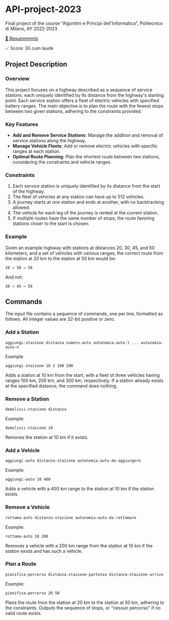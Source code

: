# API-project-2023
Final project of the course "Algoritmi e Principi dell'Informatica", Politecnico di Milano, AY 2022-2023

[📖 Requirements](/requirements.pdf)

✅ Score: 30 cum laude


## Project Description

### Overview

This project focuses on a highway described as a sequence of service stations, each uniquely identified by its distance from the highway's starting point. Each service station offers a fleet of electric vehicles with specified battery ranges. The main objective is to plan the route with the fewest stops between two given stations, adhering to the constraints provided.

### Key Features

- **Add and Remove Service Stations**: Manage the addition and removal of service stations along the highway.
- **Manage Vehicle Fleets**: Add or remove electric vehicles with specific ranges at each station.
- **Optimal Route Planning**: Plan the shortest route between two stations, considering the constraints and vehicle ranges.

### Constraints

1. Each service station is uniquely identified by its distance from the start of the highway.
2. The fleet of vehicles at any station can have up to 512 vehicles.
3. A journey starts at one station and ends at another, with no backtracking allowed.
4. The vehicle for each leg of the journey is rented at the current station.
5. If multiple routes have the same number of stops, the route favoring stations closer to the start is chosen.

### Example

Given an example highway with stations at distances 20, 30, 45, and 50 kilometers, and a set of vehicles with various ranges, the correct route from the station at 20 km to the station at 50 km would be:

`20 → 30 → 50`

And not:

`20 → 45 → 50`

## Commands

The input file contains a sequence of commands, one per line, formatted as follows. All integer values are 32-bit positive or zero.

### Add a Station

`aggiungi-stazione distanza numero-auto autonomia-auto-1 ... autonomia-auto-n`

Example

`aggiungi-stazione 10 3 100 200 `


Adds a station at 10 km from the start, with a fleet of three vehicles having ranges 100 km, 200 km, and 300 km, respectively. If a station already exists at the specified distance, the command does nothing.

### Remove a Station

`demolisci-stazione distanza`


Example:

`demolisci-stazione 10`


Removes the station at 10 km if it exists.

### Add a Vehicle

`aggiungi-auto distanza-stazione autonomia-auto-da-aggiungere`


Example:

`aggiungi-auto 10 400`

Adds a vehicle with a 400 km range to the station at 10 km if the station exists.

### Remove a Vehicle

`rottama-auto distanza-stazione autonomia-auto-da-rottamare`

Example:

`rottama-auto 10 200`

Removes a vehicle with a 200 km range from the station at 10 km if the station exists and has such a vehicle.

### Plan a Route

`pianifica-percorso distanza-stazione-partenza distanza-stazione-arrivo`

Example:

`pianifica-percorso 20 50`

Plans the route from the station at 20 km to the station at 50 km, adhering to the constraints. Outputs the sequence of stops, or "nessun percorso" if no valid route exists.
